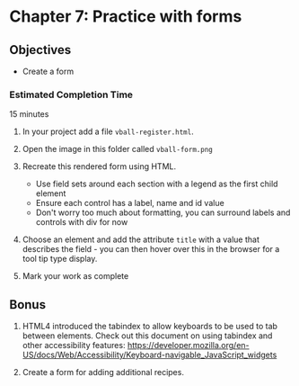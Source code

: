# Chapter 7: Practice with forms

## Objectives
* Create a form 

### Estimated Completion Time 
15 minutes
 
1. In your project add a file `vball-register.html`.

1. Open the image in this folder called `vball-form.png`

1. Recreate this rendered form using HTML.
    * Use field sets around each section with a legend as the first child element
    * Ensure each control has a label, name and id value
    * Don't worry too much about formatting, you can surround labels and controls with div for now

1. Choose an element and add the attribute `title` with a value that describes the field - you can then hover over this in the browser for a tool tip type display.

1. Mark your work as complete

## Bonus


1. HTML4 introduced the tabindex to allow keyboards to be used to tab between elements. Check out this document on using tabindex and other accessibility features:     https://developer.mozilla.org/en-US/docs/Web/Accessibility/Keyboard-navigable_JavaScript_widgets

1. Create a form for adding additional recipes. 
